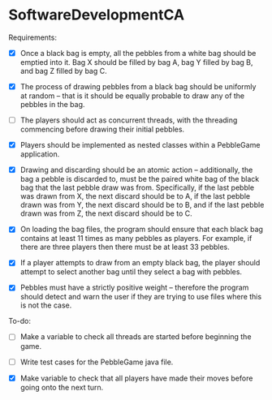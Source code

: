 # SoftwareDevelopmentCA


Requirements: 

- [x] Once a black bag is empty, all the pebbles from a white bag should be emptied into it. Bag X should be filled by bag A, bag Y filled by bag B, and bag Z filled by bag C. 

- [x] The process of drawing pebbles from a black bag should be uniformly at random – that is it should be equally probable to draw any of the pebbles in the bag. 

- [ ] The players should act as concurrent threads, with the threading commencing before drawing their initial pebbles. 

- [x] Players should be implemented as nested classes within a PebbleGame application. 

- [x] Drawing and discarding should be an atomic action – additionally, the bag a pebble is discarded to, must be the paired white bag of the black bag that the last pebble draw was from. Specifically, if the last pebble was drawn from X, the next discard should be to A, if the last pebble drawn was from Y, the next discard should be to B, and if the last pebble drawn was from Z, the next discard should be to C. 

- [x] On loading the bag files, the program should ensure that each black bag contains at least 11 times as many pebbles as players. For example, if there are three players then there must be at least 33 pebbles. 

- [x] If a player attempts to draw from an empty black bag, the player should attempt to select another bag until they select a bag with pebbles. 
- [x] Pebbles must have a strictly positive weight – therefore the program should detect and warn the user if they are trying to use files where this is not the case.

To-do:

- [ ] Make a variable to check all threads are started before beginning the game.

- [ ] Write test cases for the PebbleGame java file.

- [x] Make variable to check that all players have made their moves before going onto the next turn.